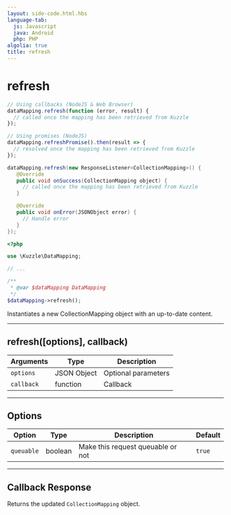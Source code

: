 ```yaml
---
layout: side-code.html.hbs
language-tab:
  js: Javascript
  java: Android
  php: PHP
algolia: true
title: refresh
---
```


# refresh

```js
// Using callbacks (NodeJS & Web Browser)
dataMapping.refresh(function (error, result) {
  // called once the mapping has been retrieved from Kuzzle
});

// Using promises (NodeJS)
dataMapping.refreshPromise().then(result => {
  // resolved once the mapping has been retrieved from Kuzzle
});
```

```java
dataMapping.refresh(new ResponseListener<CollectionMapping>() {
   @Override
   public void onSuccess(CollectionMapping object) {
     // called once the mapping has been retrieved from Kuzzle
   }

   @Override
   public void onError(JSONObject error) {
     // Handle error
   }
});
```

```php
<?php

use \Kuzzle\DataMapping;

// ...

/**
 * @var $dataMapping DataMapping
 */
$dataMapping->refresh();
```

Instantiates a new CollectionMapping object with an up-to-date content.

---

## refresh([options], callback)

| Arguments | Type | Description |
|---------------|---------|----------------------------------------|
| ``options`` | JSON Object | Optional parameters |
| ``callback`` | function | Callback |

---

## Options

| Option | Type | Description | Default |
|---------------|---------|----------------------------------------|---------|
| ``queuable`` | boolean | Make this request queuable or not  | ``true`` |

---

## Callback Response

Returns the updated `CollectionMapping` object.

